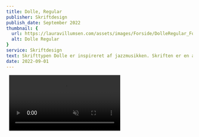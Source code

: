 ```yaml
---
title: Dolle, Regular
publisher: Skriftdesign
publish_date: September 2022
thumbnail: {
  url: https://lauravillumsen.com/assets/images/Forside/DolleRegular_Forside.png,
  alt: Dolle Regular
}
service: Skriftdesign
text: Skrifttypen Dolle er inspireret af jazzmusikken. Skriften er en atypisk skrift og inspireret af klassiske groteske skrifttyper med et anderledes og skævt tvist, som er inspireret af jazz-musikkens skæve uforudsigeligeheder. Skriften er en sans serif-skrift, og er perfekt til overskrifter og display brug. Hvis du ønsker at få licens til skriften, så kontakt mig på laura@lauravillumsen.com.
date: 2022-09-01
---
```


<img src="https://lauravillumsen.com/assets/images/DolleRegular_underside/1_DolleRegular_underside.png" alt="">
<img src="https://lauravillumsen.com/assets/images/DolleRegular_underside/2_DolleRegular_underside.png" alt="">
<video controls muted autoplay loop>
  <source src="https://lauravillumsen.com/assets/images/DolleRegular_underside/4_DolleRegular_underside_video.mp4" type="video/mp4">
</video>
<img src="https://lauravillumsen.com/assets/images/DolleRegular_underside/4_DolleRegular_underside.png" alt="">
<img src="https://lauravillumsen.com/assets/images/DolleRegular_underside/5_DolleRegular_underside.png" alt="">

